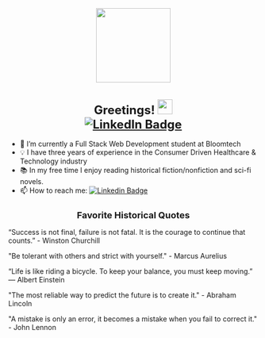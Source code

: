 <div align="center">
  <img src="https://media.giphy.com/media/RJVw6tIfb2dIwTHFb0/giphy.gif" width="150" />
  <h1 style="font-size: x-large">Greetings!
  <img src="https://media.giphy.com/media/hvRJCLFzcasrR4ia7z/giphy.gif" width="30"/><br>
  <a href="www.linkedin.com/in/jason-decker-832562244">
  <img src="https://img.shields.io/badge/LinkedIn-blue?style=for-the-badge&logo=linkedin&logoColor=white" alt="LinkedIn Badge"/>
  </a>  
  </h1>                                                                                                                          
</div>

- :seedling: I’m currently a Full Stack Web Development student at Bloomtech
- :bulb: I have three years of experience in the Consumer Driven Healthcare & Technology industry
- :books: In my free time I enjoy reading historical fiction/nonfiction and sci-fi novels. 
- 📫 How to reach me: [![Linkedin Badge](https://img.shields.io/badge/LinkedIn-blue?style=flat&logo=Linkedin&logoColor=white)](www.linkedin.com/in/jason-decker-832562244)

<div align="center">
  <h2 style="font-size: large">Favorite Historical Quotes
    </div>
  <p>“Success is not final, failure is not fatal. It is the courage to continue that counts.” - Winston Churchill</p>
  <p>"Be tolerant with others and strict with yourself." - Marcus Aurelius</p>
  <p>“Life is like riding a bicycle. To keep your balance, you must keep moving.” ― Albert Einstein</p>
  <p>"The most reliable way to predict the future is to create it." - Abraham Lincoln</p>
  <p>"A mistake is only an error, it becomes a mistake when you fail to correct it." - John Lennon</p>

<!---
jdecker117/jdecker117 is a ✨ special ✨ repository because its `README.md` (this file) appears on your GitHub profile.
You can click the Preview link to take a look at your changes.
--->

